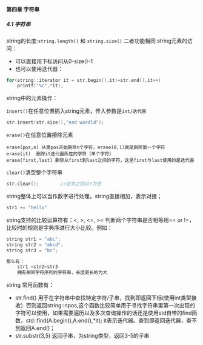 #### 第四章 字符串

##### 4.1 字符串

string的长度:``string.length()`` 和 ``string.size()`` 二者功能相同
string元素的访问：

+ 可以直接用下标访问从0-size()-1 
+ 也可以使用迭代器：

```c++
for(string::iterator it = str.begin(),it!=str.end(),it++)
    printf("%c",*it);
```

string中的元素操作：

``insert()``在任意位置插入string元素，传入参数是``int/迭代器``

```c++
str.insert(str.size(),"end wordld");
```

``erase()``在任意位置擦除元素

```
erase(pos,n) 从第pos开始删除n个字符，erase(0,1)就是删除第一个字符
erase(it)  删除it迭代器所在的字符（单个字符）
erase(first,last) 删除从first到last之间的字符，这里first与last使用的是迭代器
```

``clear()``清空整个字符串

```c++
str.clear(); 		//这步之后str为空
```

string整体上可以当作数字进行处理，string直接相加，表示对接；

```c++
str1 += "hello"
```

string支持的比较运算符有：<, >, <=, >= 判断两个字符串是否相等用== or !=，比较时的规则是字典序进行大小比较。例如：

```c++
string str1 = "abc";
string str2 = "abcd";
string str3 = "bc";

那么有：
   	str1 <str2<str3
    拥有相同字符序列的字符串，长度更长的为大
```

string 常用函数有：

+ str.find() 用于在字符串中查找特定字符/子串，找到即返回下标(使用int类型接收）否则返回string::npos,这个函数比较简单用于寻找字符串里第一次出现的字符可以使用，如果需要遍历以及多次查询操作的话还是使用std自带的find函数，std::find(A.begin(),A.end(),*it); it表示迭代器。查到即返回迭代器，查不到返回A.end()；
+ str.substr(3,5) 返回子串，为string类型，返回3-5的子串